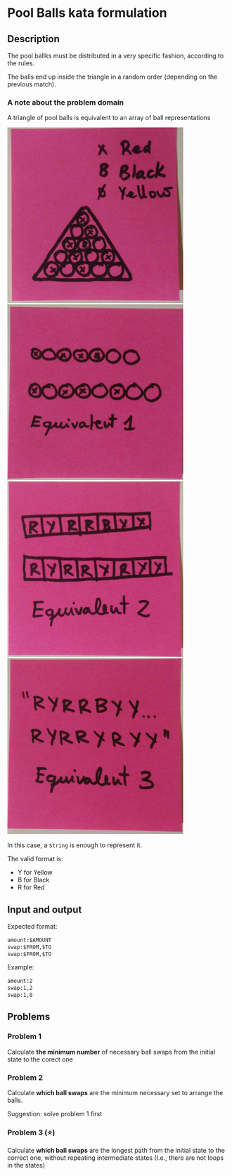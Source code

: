 # Pool Balls kata formulation

## Description

The pool ballks must be distributed in a very specific fashion, according to the rules.

The balls end up inside the triangle in a random order (depending on the previous match).

### A note about the problem domain

A triangle of pool balls is equivalent to an array of ball representations

<img src="./images/1.jpeg" width="400" height="400"><img src="./images/2.jpeg" width="400" height="400">
<img src="./images/3.jpeg" width="400" height="400"><img src="./images/4.jpeg" width="400" height="400">

In this case, a `String` is enough to represent it.

The valid format is:

  * Y for Yellow
  * B for Black
  * R for Red
  
## Input and output

Expected format:

```
amount:$AMOUNT
swap:$FROM,$TO
swap:$FROM,$TO
```

Example:

```
amount:2
swap:1,2
swap:1,8
```
  
## Problems

### Problem 1

Calculate **the minimum number** of necessary ball swaps from the initial state to the corect one

### Problem 2

Calculate **which ball swaps** are the minimum necessary set to arrange the balls. 

Suggestion: solve problem 1 first

### Problem 3 (:star:)

Calculate **which ball swaps** are the longest path from the initial state to the correct one, without repeating intermediate states (I.e., there are not loops in the states)

